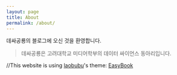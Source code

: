 ```yaml
---
layout: page
title: About
permalink: /about/
---
```


데싸공룡의 블로그에 오신 것을 환영합니다.

> 데싸공룡은 고려대학교 미디어학부의 데이터 싸이언스 동아리입니다.

//This website is using [laobubu](http://laobubu.net)'s theme: [EasyBook](https://github.com/laobubu/jekyll-theme-EasyBook)

